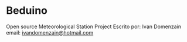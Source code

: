 # Beduino
Open source Meteorological Station Project
Escrito por: Ivan Domenzain
email: ivandomenzain@hotmail.com
